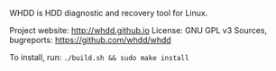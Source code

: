 WHDD is HDD diagnostic and recovery tool for Linux.

Project website: http://whdd.github.io
License: GNU GPL v3
Sources, bugreports: https://github.com/whdd/whdd

To install, run:
`./build.sh && sudo make install`
